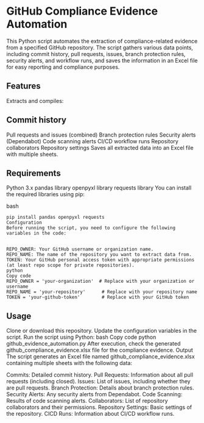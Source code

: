 # GitHub Compliance Evidence Automation
This Python script automates the extraction of compliance-related evidence from a specified GitHub repository. The script gathers various data points, including commit history, pull requests, issues, branch protection rules, security alerts, and workflow runs, and saves the information in an Excel file for easy reporting and compliance purposes.

## Features
Extracts and compiles:

## Commit history
Pull requests and issues (combined)
Branch protection rules
Security alerts (Dependabot)
Code scanning alerts
CI/CD workflow runs
Repository collaborators
Repository settings
Saves all extracted data into an Excel file with multiple sheets.

## Requirements
Python 3.x
pandas library
openpyxl library
requests library
You can install the required libraries using pip:

bash
```Copy code
pip install pandas openpyxl requests
Configuration
Before running the script, you need to configure the following variables in the code:


REPO_OWNER: Your GitHub username or organization name.
REPO_NAME: The name of the repository you want to extract data from.
TOKEN: Your GitHub personal access token with appropriate permissions (at least repo scope for private repositories).
python
Copy code
REPO_OWNER = 'your-organization'  # Replace with your organization or username
REPO_NAME = 'your-repository'      # Replace with your repository name
TOKEN = 'your-github-token'        # Replace with your GitHub token
```

## Usage
Clone or download this repository.
Update the configuration variables in the script.
Run the script using Python:
bash
Copy code
python github_evidence_automation.py
After execution, check the generated github_compliance_evidence.xlsx file for the compliance evidence.
Output
The script generates an Excel file named github_compliance_evidence.xlsx containing multiple sheets with the following data:

Commits: Detailed commit history.
Pull Requests: Information about all pull requests (including closed).
Issues: List of issues, including whether they are pull requests.
Branch Protection: Details about branch protection rules.
Security Alerts: Any security alerts from Dependabot.
Code Scanning: Results of code scanning alerts.
Collaborators: List of repository collaborators and their permissions.
Repository Settings: Basic settings of the repository.
CICD Runs: Information about CI/CD workflow runs.
